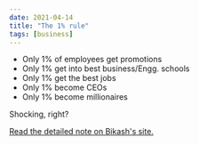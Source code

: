 ```yaml
---
date: 2021-04-14
title: "The 1% rule"
tags: [business]
---
```


- Only 1% of employees get promotions
- Only 1% get into best business/Engg. schools
- Only 1% get the best jobs
- Only 1% become CEOs
- Only 1% become millionaires

Shocking, right?

[Read the detailed note on Bikash's site.](https://notes.bikashkampo.com/the-1-rule/)
